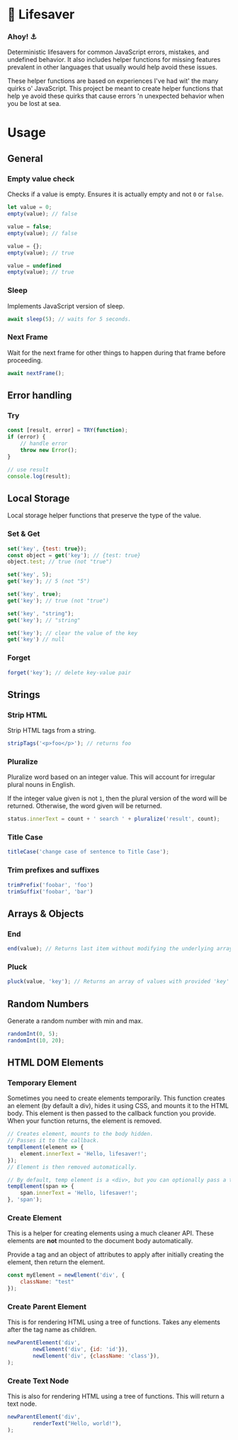 # 🛟 Lifesaver

### Ahoy! ⚓️

Deterministic lifesavers for common JavaScript errors, mistakes, and undefined behavior. It also includes helper
functions for missing features prevalent in other languages that usually would help avoid these issues.

These helper functions are based on experiences I've had wit' the many quirks o' JavaScript. This project be meant to
create helper functions that help ye avoid these quirks that cause errors 'n unexpected behavior when you be lost at
sea.

# Usage

## General

### Empty value check

Checks if a value is empty. Ensures it is actually empty and not `0` or `false`.

```javascript
let value = 0;
empty(value); // false

value = false;
empty(value); // false

value = {};
empty(value); // true

value = undefined
empty(value); // true
```

### Sleep

Implements JavaScript version of sleep.

```javascript
await sleep(5); // waits for 5 seconds.
```

### Next Frame

Wait for the next frame for other things to happen during that frame before proceeding.

```javascript
await nextFrame();
```

## Error handling

### Try

```javascript
const [result, error] = TRY(function);
if (error) {
    // handle error
    throw new Error();
}

// use result
console.log(result);
```

## Local Storage

Local storage helper functions that preserve the type of the value.

### Set & Get

```javascript
set('key', {test: true});
const object = get('key'); // {test: true}
object.test; // true (not "true")

set('key', 5);
get('key'); // 5 (not "5")

set('key', true);
get('key'); // true (not "true")

set('key', "string");
get('key'); // "string"

set('key'); // clear the value of the key
get('key') // null
```

### Forget

```javascript
forget('key'); // delete key-value pair
```

## Strings

### Strip HTML

Strip HTML tags from a string.

```javascript
stripTags('<p>foo</p>'); // returns foo
```

### Pluralize

Pluralize word based on an integer value. This will account for irregular plural nouns in English.

If the integer value given is not `1`, then the plural version of the word will be returned. Otherwise, the word given
will be returned.

```javascript
status.innerText = count + ' search ' + pluralize('result', count);
```

### Title Case

```javascript
titleCase('change case of sentence to Title Case');
````

### Trim prefixes and suffixes

```javascript
trimPrefix('foobar', 'foo')
trimSuffix('foobar', 'bar')
````

## Arrays & Objects

### End

```javascript
end(value); // Returns last item without modifying the underlying array.
```

### Pluck

```javascript
pluck(value, 'key'); // Returns an array of values with provided 'key' from `value`.
```

## Random Numbers

Generate a random number with min and max.

```javascript
randomInt(0, 5);
randomInt(10, 20);
```

## HTML DOM Elements

### Temporary Element

Sometimes you need to create elements temporarily. This function creates an element (by default a div), hides it using
CSS, and mounts it to the HTML body. This element is
then passed to the callback function you provide. When your function returns, the element is removed.

```javascript
// Creates element, mounts to the body hidden.
// Passes it to the callback.
tempElement(element => {
    element.innerText = 'Hello, lifesaver!';
});
// Element is then removed automatically.

// By default, temp element is a <div>, but you can optionally pass a tagname.
tempElement(span => {
    span.innerText = 'Hello, lifesaver!';
}, 'span');
```

### Create Element

This is a helper for creating elements using a much cleaner API. These elements are **not** mounted to the document body
automatically.

Provide a tag and an object of attributes to apply after initially creating the element, then return the element.

```javascript
const myElement = newElement('div', {
    className: "test"
});
```

### Create Parent Element

This is for rendering HTML using a tree of functions. Takes any elements after the tag name as children.

```javascript
newParentElement('div',
        newElement('div', {id: 'id'}),
        newElement('div', {className: 'class'}),
);
```

### Create Text Node

This is also for rendering HTML using a tree of functions. This will return a text node.

```javascript
newParentElement('div',
        renderText("Hello, world!"),
);
```
